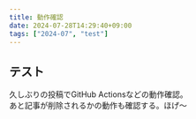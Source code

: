 ```yaml
---
title: 動作確認
date: 2024-07-28T14:29:40+09:00
tags: ["2024-07", "test"]
---
```


## テスト

久しぶりの投稿でGitHub Actionsなどの動作確認。  
あと記事が削除されるかの動作も確認する。ほげ〜